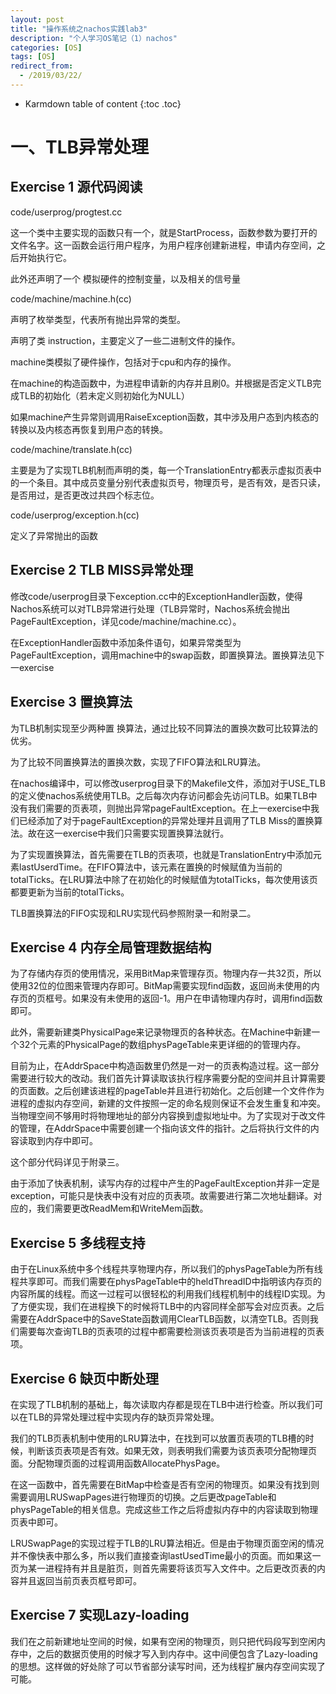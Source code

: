 ```yaml
---
layout: post
title: "操作系统之nachos实践lab3"
description: "个人学习OS笔记（1）nachos"
categories: [OS]
tags: [OS]
redirect_from:
  - /2019/03/22/
---
```


* Karmdown table of content
{:toc .toc}

# 一、TLB异常处理

## Exercise 1  源代码阅读

code/userprog/progtest.cc

这一个类中主要实现的函数只有一个，就是StartProcess，函数参数为要打开的文件名字。这一函数会运行用户程序，为用户程序创建新进程，申请内存空间，之后开始执行它。

此外还声明了一个 模拟硬件的控制变量，以及相关的信号量

code/machine/machine.h(cc)

声明了枚举类型，代表所有抛出异常的类型。

声明了类 instruction，主要定义了一些二进制文件的操作。

machine类模拟了硬件操作，包括对于cpu和内存的操作。

在machine的构造函数中，为进程申请新的内存并且刷0。并根据是否定义TLB完成TLB的初始化（若未定义则初始化为NULL）

如果machine产生异常则调用RaiseException函数，其中涉及用户态到内核态的转换以及内核态再恢复到用户态的转换。

code/machine/translate.h(cc)

主要是为了实现TLB机制而声明的类，每一个TranslationEntry都表示虚拟页表中的一个条目。其中成员变量分别代表虚拟页号，物理页号，是否有效，是否只读，是否用过，是否更改过共四个标志位。


code/userprog/exception.h(cc)

定义了异常抛出的函数

## Exercise 2  TLB MISS异常处理

修改code/userprog目录下exception.cc中的ExceptionHandler函数，使得Nachos系统可以对TLB异常进行处理（TLB异常时，Nachos系统会抛出PageFaultException，详见code/machine/machine.cc）。

在ExceptionHandler函数中添加条件语句，如果异常类型为PageFaultException，调用machine中的swap函数，即置换算法。置换算法见下一exercise


## Exercise 3 置换算法
为TLB机制实现至少两种置 换算法，通过比较不同算法的置换次数可比较算法的优劣。

为了比较不同置换算法的置换次数，实现了FIFO算法和LRU算法。

在nachos编译中，可以修改userprog目录下的Makefile文件，添加对于USE_TLB的定义使nachos系统使用TLB。之后每次内存访问都会先访问TLB。如果TLB中没有我们需要的页表项，则抛出异常pageFaultException。在上一exercise中我们已经添加了对于pageFaultException的异常处理并且调用了TLB Miss的置换算法。故在这一exercise中我们只需要实现置换算法就行。

为了实现置换算法，首先需要在TLB的页表项，也就是TranslationEntry中添加元素lastUserdTime。在FIFO算法中，该元素在置换的时候赋值为当前的totalTicks。在LRU算法中除了在初始化的时候赋值为totalTicks，每次使用该页都要更新为当前的totalTicks。

TLB置换算法的FIFO实现和LRU实现代码参照附录一和附录二。

## Exercise 4  内存全局管理数据结构

为了存储内存页的使用情况，采用BitMap来管理存页。物理内存一共32页，所以使用32位的位图来管理内存即可。BitMap需要实现find函数，返回尚未使用的内存页的页框号。如果没有未使用的返回-1。用户在申请物理内存时，调用find函数即可。

此外，需要新建类PhysicalPage来记录物理页的各种状态。在Machine中新建一个32个元素的PhysicalPage的数组physPageTable来更详细的的管理内存。

目前为止，在AddrSpace中构造函数里仍然是一对一的页表构造过程。这一部分需要进行较大的改动。我们首先计算读取该执行程序需要分配的空间并且计算需要的页面数。之后创建该进程的pageTable并且进行初始化。之后创建一个文件作为进程的虚拟内存空间，新建的文件按照一定的命名规则保证不会发生重复和冲突。当物理空间不够用时将物理地址的部分内容换到虚拟地址中。为了实现对于改文件的管理，在AddrSpace中需要创建一个指向该文件的指针。之后将执行文件的内容读取到内存中即可。

这个部分代码详见于附录三。

由于添加了快表机制，读写内存的过程中产生的PageFaultException并非一定是exception，可能只是快表中没有对应的页表项。故需要进行第二次地址翻译。对应的，我们需要更改ReadMem和WriteMem函数。
 
## Exercise 5  多线程支持

由于在Linux系统中多个线程共享物理内存，所以我们的physPageTable为所有线程共享即可。而我们需要在physPageTable中的heldThreadID中指明该内存页的内容所属的线程。而这一过程可以很轻松的利用我们线程机制中的线程ID实现。为了方便实现，我们在进程换下的时候将TLB中的内容同样全部写会对应页表。之后需要在AddrSpace中的SaveState函数调用ClearTLB函数，以清空TLB。否则我们需要每次查询TLB的页表项的过程中都需要检测该页表项是否为当前进程的页表项。

## Exercise 6  缺页中断处理

在实现了TLB机制的基础上，每次读取内存都是现在TLB中进行检查。所以我们可以在TLB的异常处理过程中实现内存的缺页异常处理。

我们的TLB页表机制中使用的LRU算法中，在找到可以放置页表项的TLB槽的时候，判断该页表项是否有效。如果无效，则表明我们需要为该页表项分配物理页面。分配物理页面的过程调用函数AllocatePhysPage。

在这一函数中，首先需要在BitMap中检查是否有空闲的物理页。如果没有找到则需要调用LRUSwapPages进行物理页的切换。之后更改pageTable和physPageTable的相关信息。完成这些工作之后将虚拟内存中的内容读取到物理页表中即可。

LRUSwapPage的实现过程于TLB的LRU算法相近。但是由于物理页面空闲的情况并不像快表中那么多，所以我们直接查询lastUsedTime最小的页面。而如果这一页为某一进程持有并且是脏页，则首先需要将该页写入文件中。之后更改页表的内容并且返回当前页表页框号即可。

## Exercise 7  实现Lazy-loading

我们在之前新建地址空间的时候，如果有空闲的物理页，则只把代码段写到空闲内存中，之后的数据页使用的时候才写入到内存中。这中间便包含了Lazy-loading的思想。这样做的好处除了可以节省部分读写时间，还为线程扩展内存空间实现了可能。

